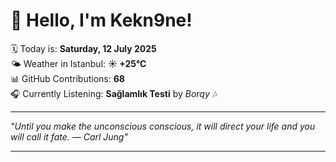 # 👋 Hello, I'm Kekn9ne!

🗓️ Today is: **Saturday, 12 July 2025**  
🌤️ Weather in Istanbul: **☀️   +25°C**  
📊 GitHub Contributions: **68**  
🎧 Currently Listening: **Sağlamlık Testi** by *Borqy* 🎶

---

_"Until you make the unconscious conscious, it will direct your life and you will call it fate. — *Carl Jung*"_

---
